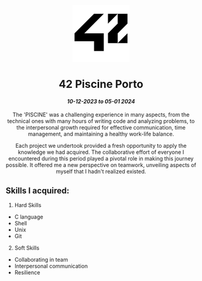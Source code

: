 <div align="center">

<img src="src/img/42_Logo.svg.png" alt="42" width="150"/>

# **42 Piscine Porto**
#### *10-12-2023 to 05-01 2024*
</div>

<div align= "center">

<p align="center">
The 'PISCINE' was a challenging experience in many aspects, from the technical ones with many hours of writing code and analyzing problems, to the interpersonal growth required for effective communication, time management, and maintaining a healthy work-life balance.

Each project we undertook provided a fresh opportunity to apply the knowledge we had acquired. The collaborative effort of everyone I encountered during this period played a pivotal role in making this journey possible. It offered me a new perspective on teamwork, unveiling aspects of myself that I hadn't realized existed.
</p>

</div>

## Skills I acquired: 

1. Hard Skills
- C language 
- Shell
- Unix
- Git
    
2. Soft Skills
- Collaborating in team
- Interpersonal communication
- Resilience

